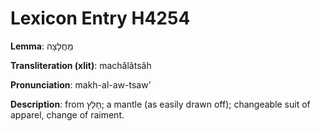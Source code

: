 # Lexicon Entry H4254

**Lemma**: מַחֲלָצָה

**Transliteration (xlit)**: machălâtsâh

**Pronunciation**: makh-al-aw-tsaw'

**Description**:
from חָלַץ; a mantle (as easily drawn off); changeable suit of apparel, change of raiment.
